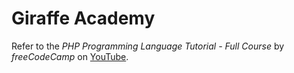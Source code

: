 # Giraffe Academy

Refer to the *PHP Programming Language Tutorial - Full Course* by *freeCodeCamp*
on [YouTube]( https://www.youtube.com/watch?v=OK_JCtrrv-c&t=1634s ).

